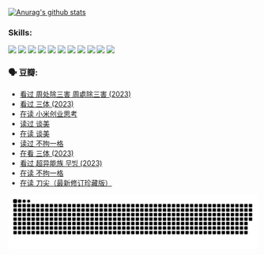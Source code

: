 
[![Anurag's github stats](https://github-readme-stats.vercel.app/api?username=w940853815)](https://github.com/anuraghazra/github-readme-stats)

### Skills:

<code><img height="32" src="https://cdn.jsdelivr.net/npm/simple-icons@v5/icons/python.svg"></code>
<code><img height="32" src="https://cdn.jsdelivr.net/npm/simple-icons@v5/icons/javascript.svg"></code>
<code><img height="32" src="https://cdn.jsdelivr.net/npm/simple-icons@v5/icons/django.svg"></code>
<code><img height="32" src="https://cdn.jsdelivr.net/npm/simple-icons@v5/icons/flask.svg"></code>
<code><img height="32" src="https://cdn.jsdelivr.net/npm/simple-icons@v5/icons/vuetify.svg"></code>
<code><img height="32" src="https://cdn.jsdelivr.net/npm/simple-icons@v5/icons/git.svg"></code>
<code><img height="32" src="https://cdn.jsdelivr.net/npm/simple-icons@v5/icons/docker.svg"></code>
<code><img height="32" src="https://cdn.jsdelivr.net/npm/simple-icons@v5/icons/postgresql.svg"></code>
<code><img height="32" src="https://cdn.jsdelivr.net/npm/simple-icons@v5/icons/elasticsearch.svg"></code>
<code><img height="32" src="https://cdn.jsdelivr.net/npm/simple-icons@v5/icons/macos.svg"></code>
<code><img height="32" src="https://cdn.jsdelivr.net/npm/simple-icons@v5/icons/linux.svg"></code>

### 🗣 豆瓣:

<!-- DOUBAN-ACTIVITIES:START -->
- [看过 周处除三害 周處除三害‎ (2023)](https://www.douban.com/people/136069238/status/4575646701/?_i=13341771)
- [看过 三体‎ (2023)](https://www.douban.com/people/136069238/status/4574263039/?_i=13341771)
- [在读 小米创业思考](https://www.douban.com/people/136069238/status/4572047905/?_i=13341771)
- [读过 谈美](https://www.douban.com/people/136069238/status/4572047629/?_i=13341771)
- [在读 谈美](https://www.douban.com/people/136069238/status/4560861771/?_i=13341771)
- [读过 不拘一格](https://www.douban.com/people/136069238/status/4560861445/?_i=13341771)
- [在看 三体‎ (2023)](https://www.douban.com/people/136069238/status/4558185093/?_i=13341771)
- [看过 超异能族 무빙‎ (2023)](https://www.douban.com/people/136069238/status/4556824186/?_i=13341771)
- [在读 不拘一格](https://www.douban.com/people/136069238/status/4541712161/?_i=13341771)
- [在读 刀尖（最新修订珍藏版）](https://www.douban.com/people/136069238/status/4541711339/?_i=13341771)
<!-- DOUBAN-ACTIVITIES:END -->


![Snake animation](https://raw.githubusercontent.com/w940853815/w940853815/output/github-contribution-grid-snake.svg)

<!--
**w940853815/w940853815** is a ✨ _special_ ✨ repository because its `README.md` (this file) appears on your GitHub profile.

Here are some ideas to get you started:

- 🔭 I’m currently working on ...
- 🌱 I’m currently learning ...
- 👯 I’m looking to collaborate on ...
- 🤔 I’m looking for help with ...
- 💬 Ask me about ...
- 📫 How to reach me: ...
- 😄 Pronouns: ...
- ⚡ Fun fact: ...
-->
